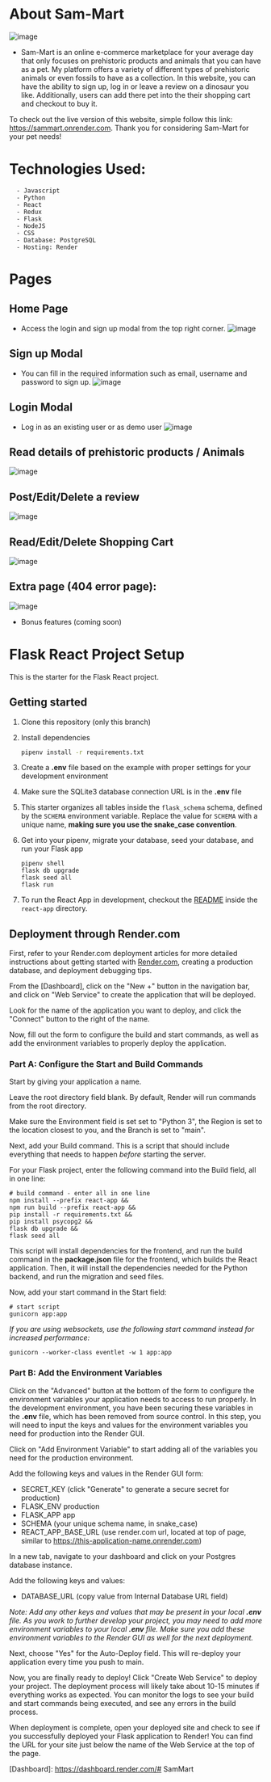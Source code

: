 # About Sam-Mart
![image](https://user-images.githubusercontent.com/43709736/229159361-776029a1-ed99-4c5d-b452-437746076d2f.png)
- Sam-Mart is an online e-commerce marketplace for your average day that only focuses on prehistoric products and animals that you can have as a pet. My platform offers a variety of different types of prehistoric animals or even fossils to have as a collection. In this website, you can have the ability to sign up, log in or leave a review on a dinosaur you like. Additionally, users can add there pet into the their shopping cart and checkout to buy it.

To check out the live version of this website, simple follow this link: https://sammart.onrender.com. Thank you for considering Sam-Mart for your pet needs!

# Technologies Used:
      - Javascript
      - Python
      - React
      - Redux
      - Flask
      - NodeJS
      - CSS
      - Database: PostgreSQL
      - Hosting: Render

# Pages
## Home Page
- Access the login and sign up modal from the top right corner.
![image](https://user-images.githubusercontent.com/43709736/229164360-02acace8-4fbb-4128-8bfd-a01a968cad47.png)




## Sign up Modal
- You can fill in the required information such as email, username and password to sign up.
![image](https://user-images.githubusercontent.com/43709736/229159527-b19ab74c-3862-4077-96fb-0116196636cc.png)

## Login Modal
- Log in as an existing user or as demo user
![image](https://user-images.githubusercontent.com/43709736/229164242-749d12aa-4472-43b1-b79b-11749bfe716b.png)

## Read details of prehistoric products / Animals
![image](https://user-images.githubusercontent.com/43709736/229164579-f06fd15b-71ac-4457-a11d-62466f409aa2.png)

## Post/Edit/Delete a review
![image](https://user-images.githubusercontent.com/43709736/229164649-264fbbbc-5d75-4aa0-b6be-cb8f35f7d07e.png)

## Read/Edit/Delete Shopping Cart
![image](https://user-images.githubusercontent.com/43709736/229241152-b07c99ed-e81c-4fd6-9aa7-ad7416a1e41d.png)

## Extra page (404 error page):
![image](https://user-images.githubusercontent.com/43709736/229164782-f1375039-7e6e-4bda-9c18-8238954acf01.png)


- Bonus features (coming soon)

# Flask React Project Setup

This is the starter for the Flask React project.

## Getting started
1. Clone this repository (only this branch)

2. Install dependencies

      ```bash
      pipenv install -r requirements.txt
      ```

3. Create a **.env** file based on the example with proper settings for your
   development environment

4. Make sure the SQLite3 database connection URL is in the **.env** file

5. This starter organizes all tables inside the `flask_schema` schema, defined
   by the `SCHEMA` environment variable.  Replace the value for
   `SCHEMA` with a unique name, **making sure you use the snake_case
   convention**.

6. Get into your pipenv, migrate your database, seed your database, and run your Flask app

   ```
   pipenv shell
   flask db upgrade
   flask seed all
   flask run
   ```

7. To run the React App in development, checkout the [README](./react-app/README.md) inside the `react-app` directory.


## Deployment through Render.com

First, refer to your Render.com deployment articles for more detailed
instructions about getting started with [Render.com], creating a production
database, and deployment debugging tips.

From the [Dashboard], click on the "New +" button in the navigation bar, and
click on "Web Service" to create the application that will be deployed.

Look for the name of the application you want to deploy, and click the "Connect"
button to the right of the name.

Now, fill out the form to configure the build and start commands, as well as add
the environment variables to properly deploy the application.

### Part A: Configure the Start and Build Commands

Start by giving your application a name.

Leave the root directory field blank. By default, Render will run commands from
the root directory.

Make sure the Environment field is set set to "Python 3", the Region is set to
the location closest to you, and the Branch is set to "main".

Next, add your Build command. This is a script that should include everything
that needs to happen _before_ starting the server.

For your Flask project, enter the following command into the Build field, all in
one line:

```shell
# build command - enter all in one line
npm install --prefix react-app &&
npm run build --prefix react-app &&
pip install -r requirements.txt &&
pip install psycopg2 &&
flask db upgrade &&
flask seed all
```

This script will install dependencies for the frontend, and run the build
command in the __package.json__ file for the frontend, which builds the React
application. Then, it will install the dependencies needed for the Python
backend, and run the migration and seed files.

Now, add your start command in the Start field:

```shell
# start script
gunicorn app:app
```

_If you are using websockets, use the following start command instead for increased performance:_

`gunicorn --worker-class eventlet -w 1 app:app`

### Part B: Add the Environment Variables

Click on the "Advanced" button at the bottom of the form to configure the
environment variables your application needs to access to run properly. In the
development environment, you have been securing these variables in the __.env__
file, which has been removed from source control. In this step, you will need to
input the keys and values for the environment variables you need for production
into the Render GUI.

Click on "Add Environment Variable" to start adding all of the variables you
need for the production environment.

Add the following keys and values in the Render GUI form:

- SECRET_KEY (click "Generate" to generate a secure secret for production)
- FLASK_ENV production
- FLASK_APP app
- SCHEMA (your unique schema name, in snake_case)
- REACT_APP_BASE_URL (use render.com url, located at top of page, similar to
  https://this-application-name.onrender.com)

In a new tab, navigate to your dashboard and click on your Postgres database
instance.

Add the following keys and values:

- DATABASE_URL (copy value from Internal Database URL field)

_Note: Add any other keys and values that may be present in your local __.env__
file. As you work to further develop your project, you may need to add more
environment variables to your local __.env__ file. Make sure you add these
environment variables to the Render GUI as well for the next deployment._

Next, choose "Yes" for the Auto-Deploy field. This will re-deploy your
application every time you push to main.

Now, you are finally ready to deploy! Click "Create Web Service" to deploy your
project. The deployment process will likely take about 10-15 minutes if
everything works as expected. You can monitor the logs to see your build and
start commands being executed, and see any errors in the build process.

When deployment is complete, open your deployed site and check to see if you
successfully deployed your Flask application to Render! You can find the URL for
your site just below the name of the Web Service at the top of the page.

[Render.com]: https://render.com/
[Dashboard]: https://dashboard.render.com/# SamMart
